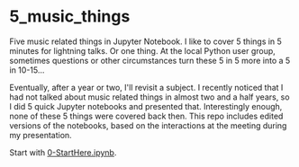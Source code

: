 # 5_music_things
Five music related things in Jupyter Notebook. I like to cover 5 things in 5 minutes for lightning talks. Or one thing. At the local Python user group, sometimes questions or other circumstances turn these 5 in 5 more into a 5 in 10-15...

Eventually, after a year or two, I'll revisit a subject. I recently noticed that I had not talked about music related things in almost two and a half years, so I did 5 quick Jupyter notebooks and presented that. Interestingly enough, none of these 5 things were covered back then. This repo includes edited versions of the notebooks, based on the interactions at the meeting during my presentation.

Start with [0-StartHere.ipynb](notebooks/0-StartHere.ipynb).

